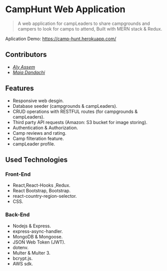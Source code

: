 # CampHunt Web Application
> A web application for campLeaders to share campgrounds and campers to look for camps to attend, Built with MERN stack & Redux.

Aplication Demo: https://camp-hunt.herokuapp.com/

## Contributors 
 - [*Aly Assem*](https://github.com/AlyAssem)  
 - [*Maia Dandachi*](https://github.com/MaiaDandachi)
 
## Features

- Responsive web desgin.
- Database seeder (campgrounds & campLeaders).
- CRUD operations with RESTFUL routes (for campgrounds & campLeaders).
- Third party API requests (Amazon: S3 bucket for image storing).
- Authentication & Authorization.
- Camp reviews and rating.
- Camp filteration feature.
- campLeader profile.

## Used Technologies
### Front-End

- React,React-Hooks ,Redux.
- React Bootstrap, Bootstrap.
- react-country-region-selector.
- CSS.

### Back-End

- Nodejs & Express.
- express-async-handler.
- MongoDB & Mongoose.
- JSON Web Token (JWT).
- dotenv.
- Multer & Multer 3.
- bcrypt.js.
- AWS sdk.
